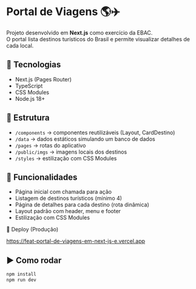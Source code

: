 # Portal de Viagens 🌎✈️

Projeto desenvolvido em **Next.js** como exercício da EBAC.  
O portal lista destinos turísticos do Brasil e permite visualizar detalhes de cada local.

## 🚀 Tecnologias
- Next.js (Pages Router)
- TypeScript
- CSS Modules
- Node.js 18+

## 📂 Estrutura
- `/components` → componentes reutilizáveis (Layout, CardDestino)
- `/data` → dados estáticos simulando um banco de dados
- `/pages` → rotas do aplicativo
- `/public/imgs` → imagens locais dos destinos
- `/styles` → estilização com CSS Modules

## 🔎 Funcionalidades
- Página inicial com chamada para ação
- Listagem de destinos turísticos (mínimo 4)
- Página de detalhes para cada destino (rota dinâmica)
- Layout padrão com header, menu e footer
- Estilização com CSS Modules

🚢 Deploy (Produção)

https://feat-portal-de-viagens-em-next-js-e.vercel.app

## ▶️ Como rodar
```bash
npm install
npm run dev
